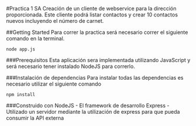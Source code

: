 #Practica 1 SA
Creación de un cliente de webservice para la dirección proporcionada. Este cliente podrá listar contactos y crear 10 contactos nuevos incluyendo el número de carnet.

##Getting Started
Para correr la practica será necesario correr el siguiente comando en la terminal.
```
node app.js
```

###Prerequisitos
Esta aplicación sera implementada utilizando JavaScript y será necesario tener instalado NodeJS para correrlo.

###Instalación de dependencias
Para instalar todas las dependencias es necesario utilizar el siguiente comando
```
npm install
```

###Construido con
NodeJS - El framework de desarrollo
Express - Utilizado un servidor mediante la utilización de express para que pueda consumir la API externa
